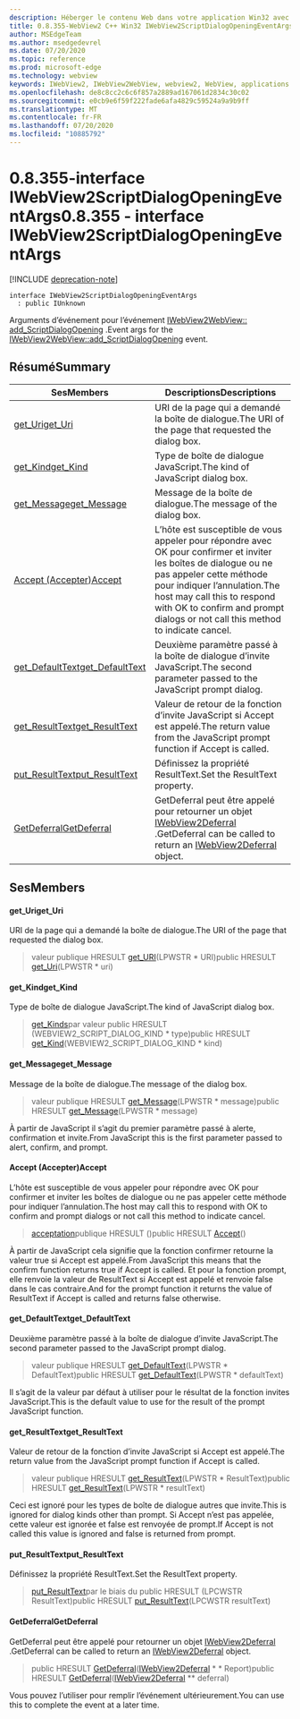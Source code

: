 ```yaml
---
description: Héberger le contenu Web dans votre application Win32 avec le contrôle Microsoft Edge WebView2
title: 0.8.355-WebView2 C++ Win32 IWebView2ScriptDialogOpeningEventArgs
author: MSEdgeTeam
ms.author: msedgedevrel
ms.date: 07/20/2020
ms.topic: reference
ms.prod: microsoft-edge
ms.technology: webview
keywords: IWebView2, IWebView2WebView, webview2, WebView, applications Win32, Win32, Edge
ms.openlocfilehash: de8c8cc2c6c6f857a2889ad167061d2834c30c02
ms.sourcegitcommit: e0cb9e6f59f222fade6afa4829c59524a9a9b9ff
ms.translationtype: MT
ms.contentlocale: fr-FR
ms.lasthandoff: 07/20/2020
ms.locfileid: "10885792"
---
```

# <span data-ttu-id="f6b06-104">0.8.355-interface IWebView2ScriptDialogOpeningEventArgs</span><span class="sxs-lookup"><span data-stu-id="f6b06-104">0.8.355 - interface IWebView2ScriptDialogOpeningEventArgs</span></span> 

[!INCLUDE [deprecation-note](../../includes/deprecation-note.md)]

```
interface IWebView2ScriptDialogOpeningEventArgs
  : public IUnknown
```

<span data-ttu-id="f6b06-105">Arguments d’événement pour l’événement [IWebView2WebView:: add_ScriptDialogOpening](IWebView2WebView.md#add_scriptdialogopening) .</span><span class="sxs-lookup"><span data-stu-id="f6b06-105">Event args for the [IWebView2WebView::add_ScriptDialogOpening](IWebView2WebView.md#add_scriptdialogopening) event.</span></span>

## <span data-ttu-id="f6b06-106">Résumé</span><span class="sxs-lookup"><span data-stu-id="f6b06-106">Summary</span></span>

 <span data-ttu-id="f6b06-107">Ses</span><span class="sxs-lookup"><span data-stu-id="f6b06-107">Members</span></span>                        | <span data-ttu-id="f6b06-108">Descriptions</span><span class="sxs-lookup"><span data-stu-id="f6b06-108">Descriptions</span></span>
--------------------------------|---------------------------------------------
[<span data-ttu-id="f6b06-109">get_Uri</span><span class="sxs-lookup"><span data-stu-id="f6b06-109">get_Uri</span></span>](#get_uri) | <span data-ttu-id="f6b06-110">URI de la page qui a demandé la boîte de dialogue.</span><span class="sxs-lookup"><span data-stu-id="f6b06-110">The URI of the page that requested the dialog box.</span></span>
[<span data-ttu-id="f6b06-111">get_Kind</span><span class="sxs-lookup"><span data-stu-id="f6b06-111">get_Kind</span></span>](#get_kind) | <span data-ttu-id="f6b06-112">Type de boîte de dialogue JavaScript.</span><span class="sxs-lookup"><span data-stu-id="f6b06-112">The kind of JavaScript dialog box.</span></span>
[<span data-ttu-id="f6b06-113">get_Message</span><span class="sxs-lookup"><span data-stu-id="f6b06-113">get_Message</span></span>](#get_message) | <span data-ttu-id="f6b06-114">Message de la boîte de dialogue.</span><span class="sxs-lookup"><span data-stu-id="f6b06-114">The message of the dialog box.</span></span>
[<span data-ttu-id="f6b06-115">Accept (Accepter)</span><span class="sxs-lookup"><span data-stu-id="f6b06-115">Accept</span></span>](#accept) | <span data-ttu-id="f6b06-116">L’hôte est susceptible de vous appeler pour répondre avec OK pour confirmer et inviter les boîtes de dialogue ou ne pas appeler cette méthode pour indiquer l’annulation.</span><span class="sxs-lookup"><span data-stu-id="f6b06-116">The host may call this to respond with OK to confirm and prompt dialogs or not call this method to indicate cancel.</span></span>
[<span data-ttu-id="f6b06-117">get_DefaultText</span><span class="sxs-lookup"><span data-stu-id="f6b06-117">get_DefaultText</span></span>](#get_defaulttext) | <span data-ttu-id="f6b06-118">Deuxième paramètre passé à la boîte de dialogue d’invite JavaScript.</span><span class="sxs-lookup"><span data-stu-id="f6b06-118">The second parameter passed to the JavaScript prompt dialog.</span></span>
[<span data-ttu-id="f6b06-119">get_ResultText</span><span class="sxs-lookup"><span data-stu-id="f6b06-119">get_ResultText</span></span>](#get_resulttext) | <span data-ttu-id="f6b06-120">Valeur de retour de la fonction d’invite JavaScript si Accept est appelé.</span><span class="sxs-lookup"><span data-stu-id="f6b06-120">The return value from the JavaScript prompt function if Accept is called.</span></span>
[<span data-ttu-id="f6b06-121">put_ResultText</span><span class="sxs-lookup"><span data-stu-id="f6b06-121">put_ResultText</span></span>](#put_resulttext) | <span data-ttu-id="f6b06-122">Définissez la propriété ResultText.</span><span class="sxs-lookup"><span data-stu-id="f6b06-122">Set the ResultText property.</span></span>
[<span data-ttu-id="f6b06-123">GetDeferral</span><span class="sxs-lookup"><span data-stu-id="f6b06-123">GetDeferral</span></span>](#getdeferral) | <span data-ttu-id="f6b06-124">GetDeferral peut être appelé pour retourner un objet [IWebView2Deferral](IWebView2Deferral.md) .</span><span class="sxs-lookup"><span data-stu-id="f6b06-124">GetDeferral can be called to return an [IWebView2Deferral](IWebView2Deferral.md) object.</span></span>

## <span data-ttu-id="f6b06-125">Ses</span><span class="sxs-lookup"><span data-stu-id="f6b06-125">Members</span></span>

#### <span data-ttu-id="f6b06-126">get_Uri</span><span class="sxs-lookup"><span data-stu-id="f6b06-126">get_Uri</span></span> 

<span data-ttu-id="f6b06-127">URI de la page qui a demandé la boîte de dialogue.</span><span class="sxs-lookup"><span data-stu-id="f6b06-127">The URI of the page that requested the dialog box.</span></span>

> <span data-ttu-id="f6b06-128">valeur publique HRESULT [get_URI](#get_uri)(LPWSTR \* URI)</span><span class="sxs-lookup"><span data-stu-id="f6b06-128">public HRESULT [get_Uri](#get_uri)(LPWSTR \* uri)</span></span>

#### <span data-ttu-id="f6b06-129">get_Kind</span><span class="sxs-lookup"><span data-stu-id="f6b06-129">get_Kind</span></span> 

<span data-ttu-id="f6b06-130">Type de boîte de dialogue JavaScript.</span><span class="sxs-lookup"><span data-stu-id="f6b06-130">The kind of JavaScript dialog box.</span></span>

> <span data-ttu-id="f6b06-131">[get_Kinds](#get_kind)par valeur public HRESULT (WEBVIEW2_SCRIPT_DIALOG_KIND \* type)</span><span class="sxs-lookup"><span data-stu-id="f6b06-131">public HRESULT [get_Kind](#get_kind)(WEBVIEW2_SCRIPT_DIALOG_KIND \* kind)</span></span>

#### <span data-ttu-id="f6b06-132">get_Message</span><span class="sxs-lookup"><span data-stu-id="f6b06-132">get_Message</span></span> 

<span data-ttu-id="f6b06-133">Message de la boîte de dialogue.</span><span class="sxs-lookup"><span data-stu-id="f6b06-133">The message of the dialog box.</span></span>

> <span data-ttu-id="f6b06-134">valeur publique HRESULT [get_Message](#get_message)(LPWSTR \* message)</span><span class="sxs-lookup"><span data-stu-id="f6b06-134">public HRESULT [get_Message](#get_message)(LPWSTR \* message)</span></span>

<span data-ttu-id="f6b06-135">À partir de JavaScript il s’agit du premier paramètre passé à alerte, confirmation et invite.</span><span class="sxs-lookup"><span data-stu-id="f6b06-135">From JavaScript this is the first parameter passed to alert, confirm, and prompt.</span></span>

#### <span data-ttu-id="f6b06-136">Accept (Accepter)</span><span class="sxs-lookup"><span data-stu-id="f6b06-136">Accept</span></span> 

<span data-ttu-id="f6b06-137">L’hôte est susceptible de vous appeler pour répondre avec OK pour confirmer et inviter les boîtes de dialogue ou ne pas appeler cette méthode pour indiquer l’annulation.</span><span class="sxs-lookup"><span data-stu-id="f6b06-137">The host may call this to respond with OK to confirm and prompt dialogs or not call this method to indicate cancel.</span></span>

> <span data-ttu-id="f6b06-138">[acceptation](#accept)publique HRESULT ()</span><span class="sxs-lookup"><span data-stu-id="f6b06-138">public HRESULT [Accept](#accept)()</span></span>

<span data-ttu-id="f6b06-139">À partir de JavaScript cela signifie que la fonction confirmer retourne la valeur true si Accept est appelé.</span><span class="sxs-lookup"><span data-stu-id="f6b06-139">From JavaScript this means that the confirm function returns true if Accept is called.</span></span> <span data-ttu-id="f6b06-140">Et pour la fonction prompt, elle renvoie la valeur de ResultText si Accept est appelé et renvoie false dans le cas contraire.</span><span class="sxs-lookup"><span data-stu-id="f6b06-140">And for the prompt function it returns the value of ResultText if Accept is called and returns false otherwise.</span></span>

#### <span data-ttu-id="f6b06-141">get_DefaultText</span><span class="sxs-lookup"><span data-stu-id="f6b06-141">get_DefaultText</span></span> 

<span data-ttu-id="f6b06-142">Deuxième paramètre passé à la boîte de dialogue d’invite JavaScript.</span><span class="sxs-lookup"><span data-stu-id="f6b06-142">The second parameter passed to the JavaScript prompt dialog.</span></span>

> <span data-ttu-id="f6b06-143">valeur publique HRESULT [get_DefaultText](#get_defaulttext)(LPWSTR \* DefaultText)</span><span class="sxs-lookup"><span data-stu-id="f6b06-143">public HRESULT [get_DefaultText](#get_defaulttext)(LPWSTR \* defaultText)</span></span>

<span data-ttu-id="f6b06-144">Il s’agit de la valeur par défaut à utiliser pour le résultat de la fonction invites JavaScript.</span><span class="sxs-lookup"><span data-stu-id="f6b06-144">This is the default value to use for the result of the prompt JavaScript function.</span></span>

#### <span data-ttu-id="f6b06-145">get_ResultText</span><span class="sxs-lookup"><span data-stu-id="f6b06-145">get_ResultText</span></span> 

<span data-ttu-id="f6b06-146">Valeur de retour de la fonction d’invite JavaScript si Accept est appelé.</span><span class="sxs-lookup"><span data-stu-id="f6b06-146">The return value from the JavaScript prompt function if Accept is called.</span></span>

> <span data-ttu-id="f6b06-147">valeur publique HRESULT [get_ResultText](#get_resulttext)(LPWSTR \* ResultText)</span><span class="sxs-lookup"><span data-stu-id="f6b06-147">public HRESULT [get_ResultText](#get_resulttext)(LPWSTR \* resultText)</span></span>

<span data-ttu-id="f6b06-148">Ceci est ignoré pour les types de boîte de dialogue autres que invite.</span><span class="sxs-lookup"><span data-stu-id="f6b06-148">This is ignored for dialog kinds other than prompt.</span></span> <span data-ttu-id="f6b06-149">Si Accept n’est pas appelée, cette valeur est ignorée et false est renvoyée de prompt.</span><span class="sxs-lookup"><span data-stu-id="f6b06-149">If Accept is not called this value is ignored and false is returned from prompt.</span></span>

#### <span data-ttu-id="f6b06-150">put_ResultText</span><span class="sxs-lookup"><span data-stu-id="f6b06-150">put_ResultText</span></span> 

<span data-ttu-id="f6b06-151">Définissez la propriété ResultText.</span><span class="sxs-lookup"><span data-stu-id="f6b06-151">Set the ResultText property.</span></span>

> <span data-ttu-id="f6b06-152">[put_ResultText](#put_resulttext)par le biais du public HRESULT (LPCWSTR ResultText)</span><span class="sxs-lookup"><span data-stu-id="f6b06-152">public HRESULT [put_ResultText](#put_resulttext)(LPCWSTR resultText)</span></span>

#### <span data-ttu-id="f6b06-153">GetDeferral</span><span class="sxs-lookup"><span data-stu-id="f6b06-153">GetDeferral</span></span> 

<span data-ttu-id="f6b06-154">GetDeferral peut être appelé pour retourner un objet [IWebView2Deferral](IWebView2Deferral.md) .</span><span class="sxs-lookup"><span data-stu-id="f6b06-154">GetDeferral can be called to return an [IWebView2Deferral](IWebView2Deferral.md) object.</span></span>

> <span data-ttu-id="f6b06-155">public HRESULT [GetDeferral](#getdeferral)([IWebView2Deferral](IWebView2Deferral.md) \* \* Report)</span><span class="sxs-lookup"><span data-stu-id="f6b06-155">public HRESULT [GetDeferral](#getdeferral)([IWebView2Deferral](IWebView2Deferral.md) \*\* deferral)</span></span>

<span data-ttu-id="f6b06-156">Vous pouvez l’utiliser pour remplir l’événement ultérieurement.</span><span class="sxs-lookup"><span data-stu-id="f6b06-156">You can use this to complete the event at a later time.</span></span>

